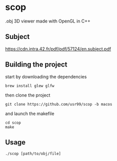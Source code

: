 # scop

.obj 3D viewer made with OpenGL in C++

## Subject

https://cdn.intra.42.fr/pdf/pdf/57124/en.subject.pdf

## Building the project
start by downloading the dependencies
```
brew install glew glfw
```
then clone the project
```
git clone https://github.com/usr99/scop -b macos
```
and launch the makefile
```
cd scop
make
```

## Usage
```
./scop [path/to/obj/file]
```
